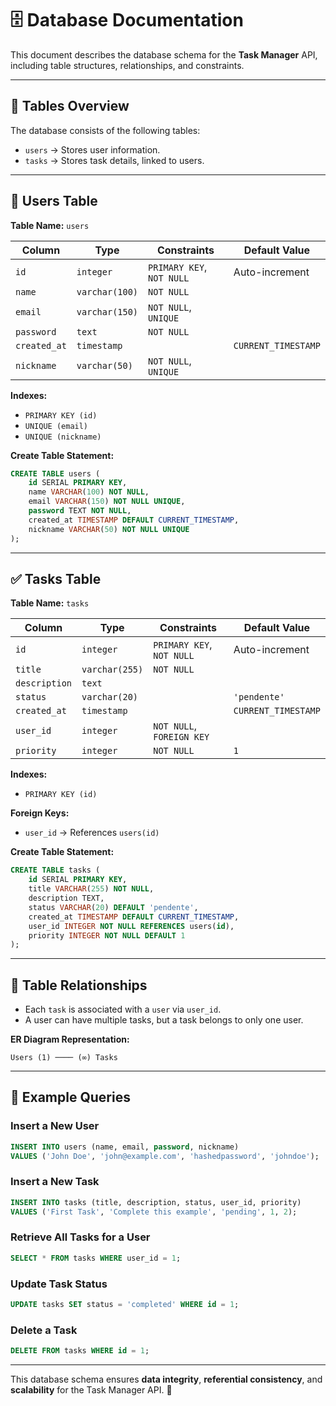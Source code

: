 # 🗄️ Database Documentation

This document describes the database schema for the **Task Manager** API, including table structures, relationships, and constraints.

---

## 📌 Tables Overview

The database consists of the following tables:
- `users` → Stores user information.
- `tasks` → Stores task details, linked to users.

---

## 👤 Users Table

**Table Name:** `users`

| Column     | Type                      | Constraints                | Default Value          |
|------------|---------------------------|----------------------------|------------------------|
| `id`       | `integer`                  | `PRIMARY KEY`, `NOT NULL`  | Auto-increment        |
| `name`     | `varchar(100)`             | `NOT NULL`                 |                        |
| `email`    | `varchar(150)`             | `NOT NULL`, `UNIQUE`       |                        |
| `password` | `text`                     | `NOT NULL`                 |                        |
| `created_at` | `timestamp`              |                             | `CURRENT_TIMESTAMP`    |
| `nickname` | `varchar(50)`              | `NOT NULL`, `UNIQUE`       |                        |

**Indexes:**
- `PRIMARY KEY (id)`
- `UNIQUE (email)`
- `UNIQUE (nickname)`

**Create Table Statement:**
```sql
CREATE TABLE users (
    id SERIAL PRIMARY KEY,
    name VARCHAR(100) NOT NULL,
    email VARCHAR(150) NOT NULL UNIQUE,
    password TEXT NOT NULL,
    created_at TIMESTAMP DEFAULT CURRENT_TIMESTAMP,
    nickname VARCHAR(50) NOT NULL UNIQUE
);
```

---

## ✅ Tasks Table

**Table Name:** `tasks`

| Column       | Type                      | Constraints                | Default Value          |
|-------------|---------------------------|----------------------------|------------------------|
| `id`        | `integer`                  | `PRIMARY KEY`, `NOT NULL`  | Auto-increment        |
| `title`     | `varchar(255)`             | `NOT NULL`                 |                        |
| `description` | `text`                    |                            |                        |
| `status`    | `varchar(20)`              |                            | `'pendente'`           |
| `created_at` | `timestamp`               |                            | `CURRENT_TIMESTAMP`    |
| `user_id`   | `integer`                  | `NOT NULL`, `FOREIGN KEY`  |                        |
| `priority`  | `integer`                  | `NOT NULL`                 | `1`                    |

**Indexes:**
- `PRIMARY KEY (id)`

**Foreign Keys:**
- `user_id` → References `users(id)`

**Create Table Statement:**
```sql
CREATE TABLE tasks (
    id SERIAL PRIMARY KEY,
    title VARCHAR(255) NOT NULL,
    description TEXT,
    status VARCHAR(20) DEFAULT 'pendente',
    created_at TIMESTAMP DEFAULT CURRENT_TIMESTAMP,
    user_id INTEGER NOT NULL REFERENCES users(id),
    priority INTEGER NOT NULL DEFAULT 1
);
```

---

## 🔗 Table Relationships

- Each `task` is associated with a `user` via `user_id`.
- A user can have multiple tasks, but a task belongs to only one user.

**ER Diagram Representation:**
```
Users (1) ──── (∞) Tasks
```

---

## 🔄 Example Queries

### **Insert a New User**
```sql
INSERT INTO users (name, email, password, nickname) 
VALUES ('John Doe', 'john@example.com', 'hashedpassword', 'johndoe');
```

### **Insert a New Task**
```sql
INSERT INTO tasks (title, description, status, user_id, priority) 
VALUES ('First Task', 'Complete this example', 'pending', 1, 2);
```

### **Retrieve All Tasks for a User**
```sql
SELECT * FROM tasks WHERE user_id = 1;
```

### **Update Task Status**
```sql
UPDATE tasks SET status = 'completed' WHERE id = 1;
```

### **Delete a Task**
```sql
DELETE FROM tasks WHERE id = 1;
```

---

This database schema ensures **data integrity**, **referential consistency**, and **scalability** for the Task Manager API. 🚀

